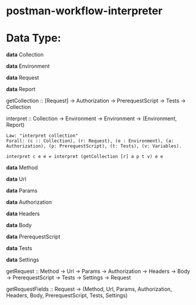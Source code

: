 # postman-workflow-interpreter

# Data Type:

**data** Collection

**data** Environment

**data** Request

**data** Report

getCollection :: [Request] -> Authorization -> PrerequestScript -> Tests -> Collection

interpret :: Collection -> Environment -> Environment -> (Environment, Report)

```
Law: "interpret collection"
Forall: (c :: Collection), (r: Request), (e : Environment), (a: Authorization), (p: PrerequestScript), (t: Tests), (v: Variables).

interpret c e e = interpret (getCollection [r] a p t v) e e
```

**data** Method

**data** Url

**data** Params

**data** Authorization

**data** Headers

**data** Body

**data** PrerequestScript

**data** Tests

**data** Settings

getRequest :: Method -> Url -> Params -> Authorization -> Headers -> Body -> PrerequestScript -> Tests -> Settings -> Request

getRequestFields :: Request -> (Method, Url, Params, Authorization, Headers, Body, PrerequestScript, Tests, Settings)
